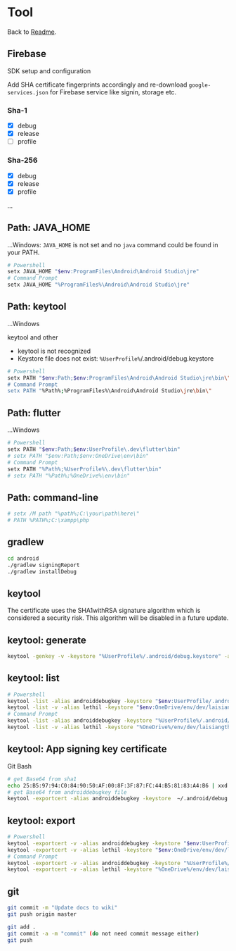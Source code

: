 # Tool

Back to [Readme](README.md).

## Firebase

SDK setup and configuration

Add SHA certificate fingerprints accordingly and re-download `google-services.json` for Firebase service like signin, storage etc.

### Sha-1

- [x] debug
- [x] release
- [ ] profile

### Sha-256

- [x] debug
- [x] release
- [x] profile

...

## Path: JAVA_HOME

...Windows: `JAVA_HOME` is not set and no `java` command could be found in your PATH.

```sh
# Powershell
setx JAVA_HOME "$env:ProgramFiles\Android\Android Studio\jre"
# Command Prompt
setx JAVA_HOME "%ProgramFiles%\Android\Android Studio\jre"
```

## Path: keytool

...Windows

keytool and other

- keytool is not recognized
- Keystore file does not exist: `%UserProfile%`/.android/debug.keystore

```sh
# Powershell
setx PATH "$env:Path;$env:ProgramFiles\Android\Android Studio\jre\bin\"
# Command Prompt
setx PATH "%Path%;%ProgramFiles%\Android\Android Studio\jre\bin\"
```

## Path: flutter

...Windows

```sh
# Powershell
setx PATH "$env:Path;$env:UserProfile\.dev\flutter\bin"
# setx PATH "$env:Path;$env:OneDrive\env\bin"
# Command Prompt
setx PATH "%Path%;%UserProfile%\.dev\flutter\bin"
# setx PATH "%Path%;%OneDrive%\env\bin"
```

## Path: command-line

```sh
# setx /M path "%path%;C:\your\path\here\"
# PATH %PATH%;C:\xampp\php
```

## gradlew

```sh
cd android
./gradlew signingReport
./gradlew installDebug
```

## keytool

The certificate uses the SHA1withRSA signature algorithm which is considered a security risk. This algorithm will be disabled in a future update.

## keytool: generate

```sh
keytool -genkey -v -keystore "%UserProfile%/.android/debug.keystore" -alias androiddebugkey -keyalg RSA -sigalg SHA256withRSA -keysize 2048 -validity 10000
```

## keytool: list

```sh
# Powershell
keytool -list -alias androiddebugkey -keystore "$env:UserProfile/.android/debug.keystore"
keytool -list -v -alias lethil -keystore "$env:OneDrive/env/dev/laisiangtho/keystore.jks"
# Command Prompt
keytool -list -alias androiddebugkey -keystore "%UserProfile%/.android/debug.keystore"
keytool -list -v -alias lethil -keystore "%OneDrive%/env/dev/laisiangtho/keystore.jks"
```

## keytool: App signing key certificate

Git Bash

```sh
# get Base64 from sha1
echo 25:B5:97:94:C0:84:90:50:AF:00:8F:3F:87:FC:44:B5:81:83:A4:B6 | xxd -r -p | openssl base64
# get Base64 from androiddebugkey file
keytool -exportcert -alias androiddebugkey -keystore  ~/.android/debug.keystore | openssl sha1 -binary | openssl base64
```

## keytool: export

```sh
# Powershell
keytool -exportcert -v -alias androiddebugkey -keystore "$env:UserProfile/.android/debug.keystore"
keytool -exportcert -v -alias lethil -keystore "$env:OneDrive/env/dev/laisiangtho/keystore.jks"
# Command Prompt
keytool -exportcert -v -alias androiddebugkey -keystore "%UserProfile%/.android/debug.keystore"
keytool -exportcert -v -alias lethil -keystore "%OneDrive%/env/dev/laisiangtho/keystore.jks"
```

## git

```sh
git commit -m "Update docs to wiki"
git push origin master

git add .
git commit -a -m "commit" (do not need commit message either)
git push
